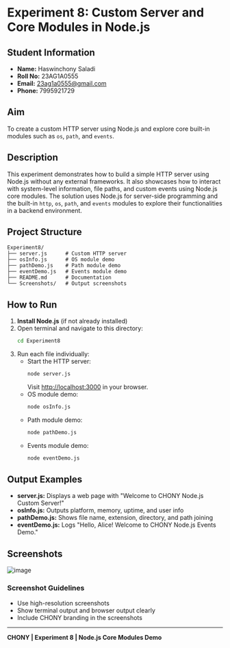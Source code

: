 # Experiment 8: Custom Server and Core Modules in Node.js

## Student Information
- **Name:** Haswinchony Saladi
- **Roll No:** 23AG1A0555
- **Email:** 23ag1a0555@gmail.com
- **Phone:** 7995921729

## Aim
To create a custom HTTP server using Node.js and explore core built-in modules such as `os`, `path`, and `events`.

## Description
This experiment demonstrates how to build a simple HTTP server using Node.js without any external frameworks. It also showcases how to interact with system-level information, file paths, and custom events using Node.js core modules. The solution uses Node.js for server-side programming and the built-in `http`, `os`, `path`, and `events` modules to explore their functionalities in a backend environment.

## Project Structure
```
Experiment8/
├── server.js      # Custom HTTP server
├── osInfo.js      # OS module demo
├── pathDemo.js    # Path module demo
├── eventDemo.js   # Events module demo
├── README.md      # Documentation
└── Screenshots/   # Output screenshots
```

## How to Run
1. **Install Node.js** (if not already installed)
2. Open terminal and navigate to this directory:
   ```sh
   cd Experiment8
   ```
3. Run each file individually:
   - Start the HTTP server:
     ```sh
     node server.js
     ```
     Visit [http://localhost:3000](http://localhost:3000) in your browser.
   - OS module demo:
     ```sh
     node osInfo.js
     ```
   - Path module demo:
     ```sh
     node pathDemo.js
     ```
   - Events module demo:
     ```sh
     node eventDemo.js
     ```

## Output Examples
- **server.js:** Displays a web page with "Welcome to CHONY Node.js Custom Server!"
- **osInfo.js:** Outputs platform, memory, uptime, and user info
- **pathDemo.js:** Shows file name, extension, directory, and path joining
- **eventDemo.js:** Logs "Hello, Alice! Welcome to CHONY Node.js Events Demo."

## Screenshots
![image](https://github.com/user-attachments/assets/06641d69-8a3b-4542-b936-ee9db17a586d)


### Screenshot Guidelines
- Use high-resolution screenshots
- Show terminal output and browser output clearly
- Include CHONY branding in the screenshots

---

**CHONY | Experiment 8 | Node.js Core Modules Demo** 

